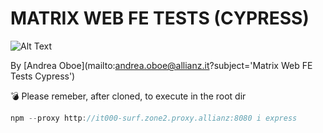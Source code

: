 # MATRIX WEB FE TESTS (CYPRESS)

![Alt Text](https://media.giphy.com/media/W9lzJDwciz6bS/giphy.gif)

By [Andrea Oboe](mailto:andrea.oboe@allianz.it?subject='Matrix Web FE Tests Cypress')

:bomb: Please remeber, after cloned, to execute in the root dir

```javascript
npm --proxy http://it000-surf.zone2.proxy.allianz:8080 i express
```
